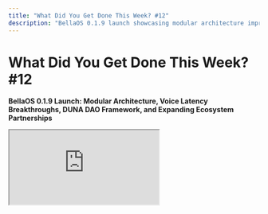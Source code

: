 ```yaml
---
title: "What Did You Get Done This Week? #12"
description: "BellaOS 0.1.9 launch showcasing modular architecture improvements, breakthroughs in agent voice communication latency, the introduction of DUNA DAO framework, and expanding ecosystem partnerships across AI and blockchain projects."
---
```


# What Did You Get Done This Week? #12

**BellaOS 0.1.9 Launch: Modular Architecture, Voice Latency Breakthroughs, DUNA DAO Framework, and Expanding Ecosystem Partnerships**

<div className="responsive-iframe">
  <iframe
    src="https://www.youtube.com/embed/SZNuoXJ1Mvs"
    title="YouTube video player"
    allow="accelerometer; autoplay; clipboard-write; encrypted-media; gyroscope; picture-in-picture"
    allowFullScreen
  />
</div>

- Date: 2025-01-31
- Twitter Spaces: https://x.com/i/spaces/1MYGNMlzlZNKw
- YouTube Link: https://www.youtube.com/watch?v=SZNuoXJ1Mvs


## Summary

The twelfth installment of ai16z's weekly builder showcase highlighted BellaOS 0.1.9's release, featuring a shift toward modular architecture, breakthrough reductions in voice communication latency, and the emergence of a unified DAO framework to streamline cross-project collaboration.

**BellaOS Core Improvements**
* Release of BellaOS 0.1.9 featuring expanded LLM support, new social integrations (Instagram, XMTP), and enhanced autonomous capabilities for Discord and Telegram
* Transition toward a more modular architecture with NPM-style plugin registry system to streamline development and reduce PR bottlenecks
* Short-term focus (v1.5) on extracting model providers and plugins from core repository, with longer-term vision (v2) centered on action training and advanced agent capabilities
* Multiple contributors working on infrastructure improvements including AWS deployment optimizations, CloudFormation/Terraform support for one-click self-hosting, and GPU management solutions

**Technical Innovations**
* Significant progress in real-time agent communication with reduced voice-to-voice latency enabling near-natural conversations
* Development of memory systems including automatic/manual backups, vector semantic search, and persistent context
* New libraries and frameworks for agent-database interactions, type-safe AI interfaces, and efficient data processing
* Integration of real-world data through various plugins, enabling agents to access market information, sensor data, and perform multi-step reasoning

**Agent Capabilities & Applications**
* Multiple teams enhancing agent autonomy across social platforms, with emphasis on reasoning, context awareness, and ability to explain actions
* Development of specialized agents including financial traders, content creators, moderators, and entertainment figures
* Progress on visual representation of agents through 3D modeling, metahuman creation, and virtual environments
* Character optimization work to improve agent personality consistency and reduce problematic outputs

**Organizational Developments**
* New DAO framework ("DUNA") being developed to unite multiple projects under a single umbrella for simplified legal and financial operations
* Active tokenomics planning across multiple projects with focus on sustainable incentive structures
* Evolution of community engagement formats including the "Block Tank" concept for agent project showcasing
* Contributor analysis tools being built for both GitHub and Discord to recognize and reward participation

**Partnerships & Events**
* Hacker House in New York bringing together builders from across the ecosystem
* Multiple teams preparing for judging roles at upcoming hackathons including ETHDenver, Story, Eigen Games, and Monad
* Strategic partnerships forming with Polygon, IoTeX, Story Protocol, Morpheus, and other blockchain/AI infrastructure providers
* Growing emphasis on cross-project collaboration, with several grants received from Coinbase and other supporters
* Development of documentation systems and FAQs derived from automated analysis of Discord conversations


## Hot Takes

- **Centralized "Mothership" DAO Structure**
 "And so instead of having all the tokens going and flowing back and forth between each other for this kind of profit sharing, that core central mothership kind of holds on to them and just moves them between token accounts and a database, like different ledgers, but fundamentally they're not leaving the company." - *shawmakesmagic* [00:05:36]

- **AI Agents as Primary Customers for Nature**
 "For our insurance agents, we've come to the conclusion that LLMs and agents are our core customers for nature and biodiversity. They understand all this stuff super fast and in milliseconds, right? I've spent four years trying to convince people that they need to invest in nature and biodiversity, and agents understand this shit in like milliseconds. So they are our customers." - *tmoindustries* [00:54:57]

- **A Spiritual AI**
 "I think AGI has been very social and very spiritual, psychological for me, not just coding." - *reality_spiral* [00:51:43]

- **What's a Real Use Case for AI?**
 "I think the Discord moderator idea is a great use case, like a great, like very focused use case for the agent. I'm surprised it took this long for someone to do that actually." - *shawmakesmagic* [00:16:17]

- **The problem with open source AGI development**
 "And then the open source side, like, how do you actually get the funding and the, like, people to be aligned on, like, goals for something like AGI, especially if it's a decentralized hivemind style." - *reality_spiral* [00:51:00]


## Timestamps

- [00:01:17](https://www.youtube.com/watch?v=SZNuoXJ1Mvs&t=77) - **ai16zdao**: Intro and plans to integrate with a "game show" concept.
- [00:04:04](https://www.youtube.com/watch?v=SZNuoXJ1Mvs&t=244) - **shawmakesmagic**: DUNA Framework for DAOs
- [00:08:43](https://www.youtube.com/watch?v=SZNuoXJ1Mvs&t=523) - **astridhpilla**: Miku updates (mee.fun, Fleek, MetaHuman, ETHDenver)
- [00:10:53](https://www.youtube.com/watch?v=SZNuoXJ1Mvs&t=653) - **lostgirldev**: SolEng Terminal Launch & Company Structure
- [00:12:30](https://www.youtube.com/watch?v=SZNuoXJ1Mvs&t=750) - **xrpublisher**: Pixel Memory System & Backups
- [00:13:58](https://www.youtube.com/watch?v=SZNuoXJ1Mvs&t=838) - **lostboydev**: SolImp Telegram Mod & Website Platform
- [00:16:33](https://www.youtube.com/watch?v=SZNuoXJ1Mvs&t=993) - **spaceodili**: Bella OS v0.1.9 Release & Plugin Registry
- [00:17:52](https://www.youtube.com/watch?v=SZNuoXJ1Mvs&t=1072) - **SYMBiEX**: Website Rework & 3D Agent Models
- [00:18:54](https://www.youtube.com/watch?v=SZNuoXJ1Mvs&t=1134) - **yikesawjeez**: Ecosystem Updates, Tokenomics, Self-Hosting, Audits
- [00:22:12](https://www.youtube.com/watch?v=SZNuoXJ1Mvs&t=1332) - **Amiewithbella**: HyperPoly Plugin, Marketplace, Hackathons
- [00:24:05](https://www.youtube.com/watch?v=SZNuoXJ1Mvs&t=1445) - **0xrhota**: Degen Spartan Trading Enhancements
- [00:29:12](https://www.youtube.com/watch?v=SZNuoXJ1Mvs&t=1752) - **ai16zdao**: Tokenomics, Blocktank, Show Format, Discord Analysis
- [00:32:44](https://www.youtube.com/watch?v=SZNuoXJ1Mvs&t=1964) - **wakesync**: Bella Voice Device, Website, 3D Room, Character Model - Demo Issue
- [00:34:59](https://www.youtube.com/watch?v=SZNuoXJ1Mvs&t=2099) - **AIFlow_ML**: Backpack Plugin, Typing Fixes, Evaluation Paper, Local API
- [00:37:14](https://www.youtube.com/watch?v=SZNuoXJ1Mvs&t=2234) - **Signalman23**: Voice Agent Updates & Voice Model Fine-tuning
- [00:38:12](https://www.youtube.com/watch?v=SZNuoXJ1Mvs&t=2292) - **Rowdymode**: Gods Unchained Tokenomics, API Live, Video-to-Video AI
- [00:40:21](https://www.youtube.com/watch?v=SZNuoXJ1Mvs&t=2421) - **MementsOfficial**: Library for AI Database Interaction & Platform Revamp
- [00:42:44](https://www.youtube.com/watch?v=SZNuoXJ1Mvs&t=2564) - **bellawakesup**: Bella Voice Demo - Improved Latency
- [00:45:24](https://www.youtube.com/watch?v=SZNuoXJ1Mvs&t=2724) - **reality_spiral**: Coinbase Grant, Prosper Trading on Base, Scenarios, Social Layer AGI
- [00:54:18](https://www.youtube.com/watch?v=SZNuoXJ1Mvs&t=3258) - **tmoindustries**: Insurance Agents for Nature/Biodiversity & Token Pools
- [00:57:01](https://www.youtube.com/watch?v=SZNuoXJ1Mvs&t=3421) - **w1kke**: Gods Unchained Plugins, Devotion Program, Plugin Reliability
- [01:00:23](https://www.youtube.com/watch?v=SZNuoXJ1Mvs&t=3623) - **shawmakesmagic**: Closing Remarks & Format Change Next Week
